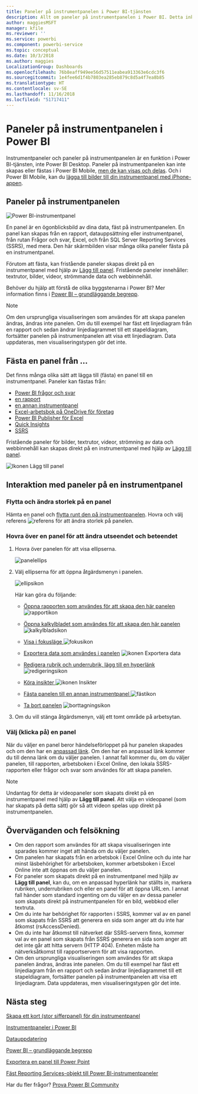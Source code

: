 ```yaml
---
title: Paneler på instrumentpanelen i Power BI-tjänsten
description: Allt om paneler på instrumentpanelen i Power BI. Detta inkluderar paneler som skapas från SQL Server Reporting Services (SSRS).
author: maggiesMSFT
manager: kfile
ms.reviewer: ''
ms.service: powerbi
ms.component: powerbi-service
ms.topic: conceptual
ms.date: 10/3/2018
ms.author: maggies
LocalizationGroup: Dashboards
ms.openlocfilehash: 76b8eaff949ee56d57511eabea913363e6cdc3f6
ms.sourcegitcommit: 1e4fee6d1f4b7803ea285eb879c8d5a4f7ea8b85
ms.translationtype: HT
ms.contentlocale: sv-SE
ms.lasthandoff: 11/16/2018
ms.locfileid: "51717411"
---
```

# <a name="dashboard-tiles-in-power-bi"></a>Paneler på instrumentpanelen i Power BI
Instrumentpaneler och paneler på instrumentpanelen är en funktion i Power BI-tjänsten, inte Power BI Desktop. Paneler på instrumentpanelen kan inte skapas eller fästas i Power BI Mobile, [men de kan visas och delas](mobile-tiles-in-the-mobile-apps.md). Och i Power BI Mobile, kan du [lägga till bilder till din instrumentpanel med iPhone-appen](mobile-iphone-app-get-started.md).

## <a name="dashboard-tiles"></a>Paneler på instrumentpanelen
![Power BI-instrumentpanel](media/service-dashboard-tiles/power-bi-dashboard.png)

En panel är en ögonblicksbild av dina data, fäst på instrumentpanelen. En panel kan skapas från en rapport, datauppsättning eller instrumentpanel, från rutan Frågor och svar, Excel, och från SQL Server Reporting Services (SSRS), med mera.  Den här skärmbilden visar många olika paneler fästa på en instrumentpanel.

Förutom att fästa, kan fristående paneler skapas direkt på en instrumentpanel med hjälp av [Lägg till panel](service-dashboard-add-widget.md). Fristående paneler innehåller: textrutor, bilder, videor, strömmande data och webbinnehåll.

Behöver du hjälp att förstå de olika byggstenarna i Power BI?  Mer information finns i [Power BI – grundläggande begrepp](service-basic-concepts.md).

> [!NOTE]
> Om den ursprungliga visualiseringen som användes för att skapa panelen ändras, ändras inte panelen.  Om du till exempel har fäst ett linjediagram från en rapport och sedan ändrar linjediagrammet till ett stapeldiagram, fortsätter panelen på instrumentpanelen att visa ett linjediagram. Data uppdateras, men visualiseringstypen gör det inte.
> 
> 

## <a name="pin-a-tile-from"></a>Fästa en panel från ...
Det finns många olika sätt att lägga till (fästa) en panel till en instrumentpanel. Paneler kan fästas från:

* [Power BI frågor och svar](service-dashboard-pin-tile-from-q-and-a.md)
* [en rapport](service-dashboard-pin-tile-from-report.md)
* [en annan instrumentpanel](service-pin-tile-to-another-dashboard.md)
* [Excel-arbetsbok på OneDrive för företag](service-dashboard-pin-tile-from-excel.md)
* [Power BI Publisher för Excel](publisher-for-excel.md)
* [Quick Insights](service-insights.md)
* [SSRS](https://msdn.microsoft.com/library/mt604784.aspx)

Fristående paneler för bilder, textrutor, videor, strömning av data och webbinnehåll kan skapas direkt på en instrumentpanel med hjälp av [Lägg till panel](service-dashboard-add-widget.md).

  ![Ikonen Lägg till panel](media/service-dashboard-tiles/add_widgetnew.png)

## <a name="interacting-with-tiles-on-a-dashboard"></a>Interaktion med paneler på en instrumentpanel
### <a name="move-and-resize-a-tile"></a>Flytta och ändra storlek på en panel
Hämta en panel och [flytta runt den på instrumentpanelen](service-dashboard-edit-tile.md). Hovra och välj referens ![referens](media/service-dashboard-tiles/resize-handle.jpg) för att ändra storlek på panelen.

### <a name="hover-over-a-tile-to-change-the-appearance-and-behavior"></a>Hovra över en panel för att ändra utseendet och beteendet
1. Hovra över panelen för att visa ellipserna.
   
    ![panelellips](media/service-dashboard-tiles/ellipses_new.png)
2. Välj ellipserna för att öppna åtgärdsmenyn i panelen.
   
    ![ellipsikon](media/service-dashboard-tiles/power-bi-tile-menu.png)
   
    Här kan göra du följande:
   
   * [Öppna rapporten som användes för att skapa den här panelen ](service-reports.md) ![rapportikon](media/service-dashboard-tiles/chart-icon.jpg)  
   
   * [Öppna kalkylbladet som användes för att skapa den här panelen ](service-reports.md) ![kalkylbladsikon](media/service-dashboard-tiles/power-bi-open-worksheet.png)  
     
    * [Visa i fokusläge ](service-focus-mode.md) ![fokusikon](media/service-dashboard-tiles/fullscreen-icon.jpg)  
     * [Exportera data som användes i panelen](visuals/power-bi-visualization-export-data.md) ![ikonen Exportera data](media/service-dashboard-tiles/export-icon.png)
     * [Redigera rubrik och underrubrik, lägg till en hyperlänk](service-dashboard-edit-tile.md)![redigeringsikon](media/service-dashboard-tiles/pencil-icon.jpg)
     * [Köra insikter ](service-insights.md) ![ikonen Insikter](media/service-dashboard-tiles/power-bi-insights.png)
     * [Fästa panelen till en annan instrumentpanel ](service-pin-tile-to-another-dashboard.md)
       ![fästikon](media/service-dashboard-tiles/pin-icon.jpg)
     * [Ta bort panelen](service-dashboard-edit-tile.md)
     ![borttagningsikon](media/service-dashboard-tiles/trash-icon.png)
3. Om du vill stänga åtgärdsmenyn, välj ett tomt område på arbetsytan.

### <a name="select-click-a-tile"></a>Välj (klicka på) en panel
När du väljer en panel beror händelseförloppet på hur panelen skapades och om den har en [anpassad länk](service-dashboard-edit-tile.md). Om den har en anpassad länk kommer du till denna länk om du väljer panelen. I annat fall kommer du, om du väljer panelen, till rapporten, arbetsboken i Excel Online, den lokala SSRS-rapporten eller frågor och svar som användes för att skapa panelen.

> [!NOTE]
> Undantag för detta är videopaneler som skapats direkt på en instrumentpanel med hjälp av **Lägg till panel**. Att välja en videopanel (som har skapats på detta sätt) gör så att videon spelas upp direkt på instrumentpanelen.   
> 
> 

## <a name="considerations-and-troubleshooting"></a>Överväganden och felsökning
* Om den rapport som användes för att skapa visualiseringen inte sparades kommer inget att hända om du väljer panelen.
* Om panelen har skapats från en arbetsbok i Excel Online och du inte har minst läsbehörighet för arbetsboken, kommer arbetsboken i Excel Online inte att öppnas om du väljer panelen.
* För paneler som skapats direkt på en instrumentpanel med hjälp av **Lägg till panel**, kan du, om en anpassad hyperlänk har ställts in, markera rubriken, underrubriken och eller en panel för att öppna URL:en.  I annat fall händer som standard ingenting om du väljer en av dessa paneler som skapats direkt på instrumentpanelen för en bild, webbkod eller textruta.
* Om du inte har behörighet för rapporten i SSRS, kommer val av en panel som skapats från SSRS att generera en sida som anger att du inte har åtkomst (rsAccessDenied).
* Om du inte har åtkomst till nätverket där SSRS-servern finns, kommer val av en panel som skapats från SSRS generera en sida som anger att det inte går att hitta servern (HTTP 404). Enheten måste ha nätverksåtkomst till rapportservern för att visa rapporten.
* Om den ursprungliga visualiseringen som användes för att skapa panelen ändras, ändras inte panelen.  Om du till exempel har fäst ett linjediagram från en rapport och sedan ändrar linjediagrammet till ett stapeldiagram, fortsätter panelen på instrumentpanelen att visa ett linjediagram. Data uppdateras, men visualiseringstypen gör det inte.

## <a name="next-steps"></a>Nästa steg
[Skapa ett kort (stor sifferpanel) för din instrumentpanel](power-bi-visualization-card.md)

[Instrumentpaneler i Power BI](service-dashboards.md)  

[Datauppdatering](refresh-data.md)

[Power BI – grundläggande begrepp](service-basic-concepts.md)

[Exportera en panel till Power Point](http://blogs.msdn.com/b/powerbidev/archive/2015/09/28/integrating-power-bi-tiles-into-office-documents.aspx)

[Fäst Reporting Services-objekt till Power BI-instrumentpaneler](https://msdn.microsoft.com/library/mt604784.aspx)

Har du fler frågor? [Prova Power BI Community](http://community.powerbi.com/)

